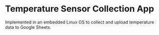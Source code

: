 # Temperature Sensor Collection App

Implemented in an embedded Linux OS to collect and upload temperature data to Google Sheets.


